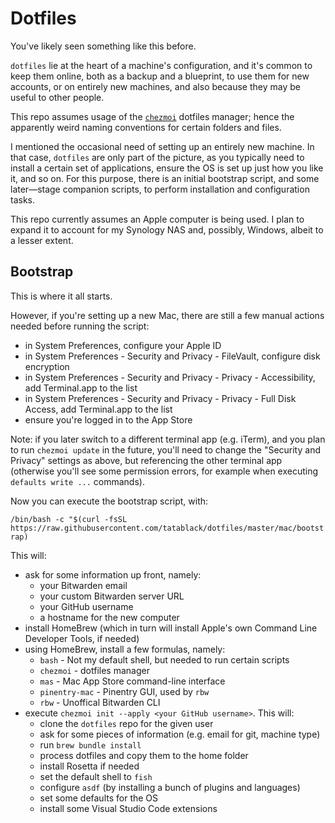 # Dotfiles
You've likely seen something like this before.

`dotfiles` lie at the heart of a machine's configuration, and it's common to keep them online, both as a backup and a blueprint, to use them for new accounts, or on entirely new machines, and also because they may be useful to other people.

This repo assumes usage of the [`chezmoi`](https://www.chezmoi.io/) dotfiles manager; hence the apparently weird naming conventions for certain folders and files.

I mentioned the occasional need of setting up an entirely new machine. In that case, `dotfiles` are only part of the picture, as you typically need to install a certain set of applications, ensure the OS is set up just how you like it, and so on. For this purpose, there is an initial bootstrap script, and some later—stage companion scripts, to perform installation and configuration tasks.

This repo currently assumes an Apple computer is being used. I plan to expand it to account for my Synology NAS and, possibly, Windows, albeit to a lesser extent.

## Bootstrap
This is where it all starts.

However, if you're setting up a new Mac, there are still a few manual actions needed before running the script:

- in System Preferences, configure your Apple ID
- in System Preferences - Security and Privacy - FileVault, configure disk encryption
- in System Preferences - Security and Privacy - Privacy - Accessibility, add Terminal.app to the list 
- in System Preferences - Security and Privacy - Privacy - Full Disk Access, add Terminal.app to the list 
- ensure you're logged in to the App Store

Note: if you later switch to a different terminal app (e.g. iTerm), and you plan to run `chezmoi update` in the future, you'll need to change the "Security and Privacy" settings as above, but referencing the other terminal app (otherwise you'll see some permission errors, for example when executing `defaults write ...` commands). 

Now you can execute the bootstrap script, with:

```/bin/bash -c "$(curl -fsSL https://raw.githubusercontent.com/tatablack/dotfiles/master/mac/bootstrap)```

This will:
- ask for some information up front, namely:
	- your Bitwarden email
	- your custom Bitwarden server URL
    - your GitHub username
    - a hostname for the new computer
- install HomeBrew (which in turn will install Apple's own Command Line Developer Tools, if needed)
- using HomeBrew, install a few formulas, namely:
    - `bash` - Not my default shell, but needed to run certain scripts
    - `chezmoi` - dotfiles manager
    - `mas` - Mac App Store command-line interface
    - `pinentry-mac` - Pinentry GUI, used by `rbw`
    - `rbw` - Unoffical Bitwarden CLI
- execute `chezmoi init --apply <your GitHub username>`. This will:
	- clone the `dotfiles` repo for the given user
	- ask for some pieces of information (e.g. email for git, machine type)
	- run `brew bundle install`
	- process dotfiles and copy them to the home folder
	- install Rosetta if needed
    - set the default shell to `fish`
    - configure `asdf` (by installing a bunch of plugins and languages)
	- set some defaults for the OS
	- install some Visual Studio Code extensions
